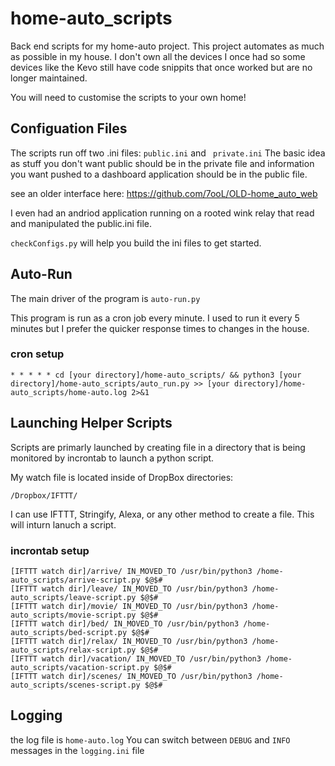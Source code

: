 # home-auto_scripts
Back end scripts for my home-auto project. This project automates as much as possible in my house. I don't own all the devices I once had so some devices like the Kevo still have code snippits that once worked but are no longer maintained.

You will need to customise the scripts to your own home!

## Configuation Files
The scripts run off two .ini files: ```public.ini``` and ``` private.ini```
The basic idea as stuff you don't want public should be in the private file and information you want pushed to a dashboard application should be in the public file.

see an older interface here: https://github.com/7ooL/OLD-home_auto_web

I even had an andriod application running on a rooted wink relay that read and manipulated the public.ini file.

```checkConfigs.py``` will help you build the ini files to get started. 

## Auto-Run
The main driver of the program is ```auto-run.py```

This program is run as a cron job every minute. I used to run it every 5 minutes but I prefer the quicker response times to changes in the house. 

### cron setup
```
* * * * * cd [your directory]/home-auto_scripts/ && python3 [your directory]/home-auto_scripts/auto_run.py >> [your directory]/home-auto_scripts/home-auto.log 2>&1

```

## Launching Helper Scripts
Scripts are primarly launched by creating file in a directory that is being monitored by incrontab to launch a python script.

My watch file is located inside of DropBox directories:
```
/Dropbox/IFTTT/
```
I can use IFTTT, Stringify, Alexa, or any other method to create a file. This will inturn lanuch a script.

### incrontab setup
```
[IFTTT watch dir]/arrive/ IN_MOVED_TO /usr/bin/python3 /home-auto_scripts/arrive-script.py $@$#
[IFTTT watch dir]/leave/ IN_MOVED_TO /usr/bin/python3 /home-auto_scripts/leave-script.py $@$#
[IFTTT watch dir]/movie/ IN_MOVED_TO /usr/bin/python3 /home-auto_scripts/movie-script.py $@$#
[IFTTT watch dir]/bed/ IN_MOVED_TO /usr/bin/python3 /home-auto_scripts/bed-script.py $@$#
[IFTTT watch dir]/relax/ IN_MOVED_TO /usr/bin/python3 /home-auto_scripts/relax-script.py $@$#
[IFTTT watch dir]/vacation/ IN_MOVED_TO /usr/bin/python3 /home-auto_scripts/vacation-script.py $@$#
[IFTTT watch dir]/scenes/ IN_MOVED_TO /usr/bin/python3 /home-auto_scripts/scenes-script.py $@$#
```
## Logging
the log file is ```home-auto.log```
You can switch between ```DEBUG``` and ```INFO``` messages in the ```logging.ini``` file

